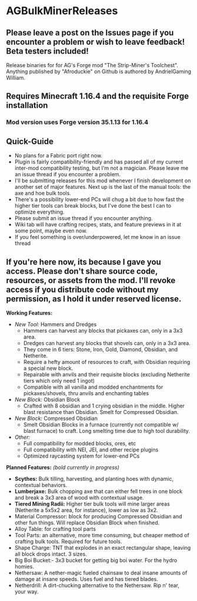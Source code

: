 # AGBulkMinerReleases
## Please leave a post on the Issues page if you encounter a problem or wish to leave feedback! Beta testers included!
Release binaries for for AG's Forge mod "The Strip-Miner's Toolchest".
Anything published by "Afroduckie" on Github is authored by AndrielGaming William.
 
## Requires Minecraft 1.16.4 and the requisite Forge installation
### Mod version uses Forge version 35.1.13 for 1.16.4
 
## Quick-Guide
* No plans for a Fabric port right now.
* Plugin is fairly compatibility-friendly and has passed all of my current inter-mod compatibility testing, but I'm not a magician. Please leave me an issue thread if you encounter a problem.
* I'll be submitting releases for this mod whenever I finish development on another set of major features. Next up is the last of the manual tools: the axe and hoe bulk tools.
* There's a possibility lower-end PCs will chug a bit due to how fast the higher tier tools can break blocks, but I've done the best I can to optimize everything.
* Please submit an issue thread if you encounter anything.
* Wiki tab will have crafting recipes, stats, and feature previews in it at some point, maybe even now.
* If you feel something is over/underpowered, let me know in an issue thread

## If you're here now, its because I gave you access. Please don't share source code, resources, or assets from the mod. I'll revoke access if you distribute code without my permission, as I hold it under reserved license.
 
**Working Features:**
* *New Tool:* Hammers and Dredges
   * Hammers can harvest any blocks that pickaxes can, only in a 3x3 area.
   * Dredges can harvest any blocks that shovels can, only in a 3x3 area.  
   * They come in 6 tiers: Stone, Iron, Gold, Diamond, Obsidian, and Netherite.
   * Require a hefty amount of resources to craft, with Obsidian requiring a special new block.
   * Repairable with anvils and their requisite blocks (excluding Netherite tiers which only need 1 ingot)
   * Compatible with all vanilla and modded enchantments for pickaxes/shovels, thru anvils and enchanting tables
* *New Block:* Obsidian Block
   * Crafted with 8 obsidian and 1 crying obsidian in the middle. Higher blast resistance than Obsidian. Smelt for Compressed Obsidian.
* *New Block:* Compressed Obsidian
   * Smelt Obsidian Blocks in a furnace (currently not compatible w/ blast furnace) to craft. Long smelting time due to high tool durability.
* *Other:*
   * Full compatibility for modded blocks, ores, etc
   * Full compatibility with NEI, JEI, and other recipe plugins
   * Optimized raycasting system for lower-end PCs

**Planned Features:**        *(bold currently in progress)*
   * **Scythes:** Bulk tilling, harvesting, and planting hoes with dynamic, contextual behaviors.
   * **Lumberjaxe:** Bulk chopping axe that can either fell trees in one block and break a 3x3 area of wood with contextual usage.
   * **Tiered Mining Radii:** Higher tier bulk tools will mine larger areas (Netherite a 5x5x2 area, for instance), lower as low as 3x2.
   * Material Compressor: block for producing Compressed Obsidian and other fun things. Will replace Obsidian Block when finished.
   * Alloy Table: for crafting tool parts
   * Tool Parts: an alternative, more time consuming, but cheaper method of crafting bulk tools. Required for future tools.
   * Shape Charge: TNT that explodes in an exact rectangular shape, leaving all block drops intact. 3 sizes.
   * Big Boi Bucket:- 3x3 bucket for getting big boi water. For the hydro homies.
   * Nethersaw: A nether-magic fueled chainsaw to deal insane amounts of damage at insane speeds. Uses fuel and has tiered blades.
   * Netherdrill: A dirt-chucking alternative to the Nethersaw. Rip n' tear, your way.
